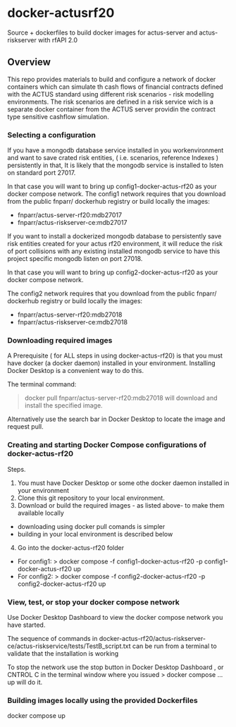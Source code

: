 # docker-actusrf20
Source + dockerfiles  to build docker images for actus-server and actus-riskserver with rfAPI 2.0
## Overview
This repo provides materials to build and configure a network of docker containers which can simulate th cash flows of financial contracts defined with the ACTUS standard using different risk scenarios - risk modelling environments. The risk scenarios are defined in a risk service wich is a separate docker container from the ACTUS server providin the contract type sensitive cashflow simulation.  
### Selecting a configuration
If you have a mongodb database service installed in you workenvironment and want to save crated risk entities, ( i.e. scenarios, reference Indexes ) persistently in that, It is likely that the mongodb service is installed to lsten on standard port 27017. 

In that case you will want to bring up config1-docker-actus-rf20 as your docker compose network.
The config1 network requires that you download from the public fnparr/ dockerhub registry or build locally the images:
*  fnparr/actus-server-rf20:mdb27017
*  fnparr/actus-riskserver-ce:mdb27017

If you want to install a dockerized mongodb database to persistently save risk entities created for your actus rf20 environment, it will reduce the risk of port collisions with any existing installed mongodb service to have this project specific mongodb listen on port 27018. 

In that case you will want to bring up config2-docker-actus-rf20 as your docker compose network. 

The config2 network requires that you download from the public fnparr/ dockerhub registry or build locally the images:
*  fnparr/actus-server-rf20:mdb27018
*  fnparr/actus-riskserver-ce:mdb27018

### Downloading required images 
A Prerequisite ( for ALL steps in using docker-actus-rf20) is that you must have docker (a docker daemon) installed in your environment. 
Installing Docker Desktop is a convenient way to do this.

The terminal command:
  > docker pull fnparr/actus-server-rf20:mdb27018
will download and install the specified image.

Alternatively use the search bar in Docker Desktop to locate the image and request pull. 
 
### Creating and starting Docker Compose configurations of docker-actus-rf20 
Steps.
1. You must have Docker Desktop or some othe docker daemon installed in your environment
2. Clone this git repository to your local environment.
3. Download or build the required images - as listed above- to make them available locally
* downloading using docker pull comands is simpler
* building in your local environment is described below
4.  Go into  the docker-actus-rf20 folder
* For config1:  > docker compose -f config1-docker-actus-rf20 -p config1-docker-actus-rf20 up
* For config2:  > docker compose -f config2-docker-actus-rf20 -p config2-docker-actus-rf20 up

### View, test,  or stop your docker compose network
Use Docker Desktop Dashboard to view the docker compose network you have started.

The sequence of commands in docker-actus-rf20/actus-riskserver-ce/actus-riskservice/tests/TestB_script.txt
can be run from a terminal to validate that the installation is working 

To stop the network use the stop button in Docker Desktop Dashboard , or CNTROL C in the terminal 
window where you issued > docker compose ... up will do it. 

### Building images locally using the provided Dockerfiles

docker compose up 
      

